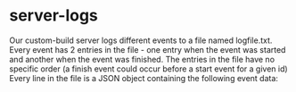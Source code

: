 # server-logs
Our custom-build server logs different events to a file named logfile.txt.  Every event has 2 entries in the file - one entry when the event was started and another when the event was finished. The entries in the file have no specific order (a finish event could occur before a start event for a given id) Every line in the file is a JSON object containing the following event data: 
